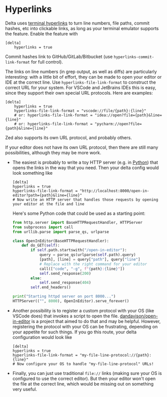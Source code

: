 # Hyperlinks

Delta uses [terminal hyperlinks](https://gist.github.com/egmontkob/eb114294efbcd5adb1944c9f3cb5feda) to turn line numbers, file paths, commit hashes, etc into clickable links, as long as your terminal emulator supports the feature. Enable the feature with

```gitconfig
[delta]
    hyperlinks = true
```

Commit hashes link to GitHub/GitLab/Bitbucket (use `hyperlinks-commit-link-format` for full control).

The links on line numbers (in grep output, as well as diffs) are particularly interesting: with a little bit of effort, they can be made to open your editor or IDE at the correct line.
Use `hyperlinks-file-link-format` to construct the correct URL for your system.
For VSCode and JetBrains IDEs this is easy, since they support their own special URL protocols. Here are examples:

```gitconfig
[delta]
    hyperlinks = true
    hyperlinks-file-link-format = "vscode://file/{path}:{line}"
    # or: hyperlinks-file-link-format = "idea://open?file={path}&line={line}"
    # or: hyperlinks-file-link-format = "pycharm://open?file={path}&line={line}"
```

Zed also supports its own URL protocol, and probably others.

If your editor does not have its own URL protocol, then there are still many possibilities, although they may be more work.

- The easiest is probably to write a toy HTTP server (e.g. in [Python](https://docs.python.org/3/library/http.server.html)) that opens the links in the way that you need. Then your delta config would look something like
    ```gitconfig
    [delta]
    hyperlinks = true
    hyperlinks-file-link-format = "http://localhost:8000/open-in-editor?path={path}&line={line}"
    # Now write an HTTP server that handles those requests by opening your editor at the file and line
    ```

    Here's some Python code that could be used as a starting point:
    ```python
    from http.server import BaseHTTPRequestHandler, HTTPServer
    from subprocess import call
    from urllib.parse import parse_qs, urlparse

    class OpenInEditor(BaseHTTPRequestHandler):
        def do_GET(self):
            if self.path.startswith("/open-in-editor"):
                query = parse_qs(urlparse(self.path).query)
                [path], [line] = query["path"], query["line"]
                # Replace with the right command for your editor
                call(["code", "-g", f"{path}:{line}"])
                self.send_response(200)
            else:
                self.send_response(404)
            self.end_headers()

    print("Starting httpd server on port 8000...")
    HTTPServer(("", 8000), OpenInEditor).serve_forever()
    ```

- Another possibility is to register a custom protocol with your OS (like VSCode does) that invokes a script to open the file. [dandavison/open-in-editor](https://github.com/dandavison/open-in-editor) is a project that aimed to do that and may be helpful. However, registering the protocol with your OS can be frustrating, depending on your appetite for such things. If you go this route, your delta configuration would look like
    ```gitconfig
    [delta]
    hyperlinks = true
    hyperlinks-file-link-format = "my-file-line-protocol://{path}:{line}"
    # Now configure your OS to handle "my-file-line-protocol" URLs!
    ```
- Finally, you can just use traditional `file://` links (making sure your OS is configured to use the correct editor). But then your editor won't open the file at the correct line, which would be missing out on something very useful.